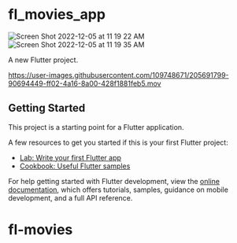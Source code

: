 # fl_movies_app
![Screen Shot 2022-12-05 at 11 19 22 AM](https://user-images.githubusercontent.com/109748671/205691792-6abfb6df-109f-47dc-95b7-c2aeb545f300.png)
![Screen Shot 2022-12-05 at 11 19 35 AM](https://user-images.githubusercontent.com/109748671/205691796-5303304b-915e-4c02-a79e-6118ab936fda.png)

A new Flutter project.



https://user-images.githubusercontent.com/109748671/205691799-90694449-ff02-4a16-8a00-428f1881feb5.mov



## Getting Started

This project is a starting point for a Flutter application.

A few resources to get you started if this is your first Flutter project:

- [Lab: Write your first Flutter app](https://docs.flutter.dev/get-started/codelab)
- [Cookbook: Useful Flutter samples](https://docs.flutter.dev/cookbook)

For help getting started with Flutter development, view the
[online documentation](https://docs.flutter.dev/), which offers tutorials,
samples, guidance on mobile development, and a full API reference.
# fl-movies
